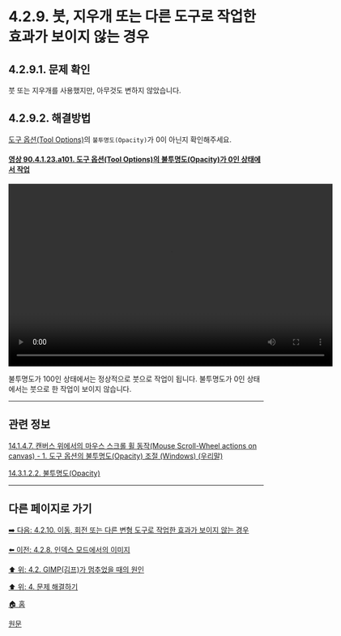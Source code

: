 # 4.2.9. 붓, 지우개 또는 다른 도구로 작업한 효과가 보이지 않는 경우

## 4.2.9.1. 문제 확인
붓 또는 지우개를 사용했지만, 아무것도 변하지 않았습니다.

## 4.2.9.2. 해결방법
[도구 옵션(Tool Options)](./14-01-04-00-tool-options.md)의 `불투명도(Opacity)`가 0이 아닌지 확인해주세요.

<a id="90-04-01-23-a101"></a>

#### [영상 90.4.1.23.a101. 도구 옵션(Tool Options)의 불투명도(Opacity)가 0인 상태에서 작업](./90-04-01-23-paintbrush.md#90-04-01-23-a101)
<video controls="controls" width="640" height="360" environment="MacOS:Sonoma 14.2.1 GIMP 2.10.36" src="https://github.com/wonder13662/gimp/assets/15767104/848ebe82-a4d8-44a4-9c99-f6c00c7870b4"></video>

불투명도가 100인 상태에서는 정상적으로 붓으로 작업이 됩니다. 불투명도가 0인 상태에서는 붓으로 한 작업이 보이지 않습니다.

***

## 관련 정보

[14.1.4.7. 캔버스 위에서의 마우스 스크롤 휠 동작(Mouse Scroll-Wheel actions on canvas) - 1. 도구 옵션의 불투명도(Opacity) 조절 (Windows) (우리말)](./14-01-04-07-mouse_scroll_wheel_actions_on_canvas.md#14-01-04-07-s1)

[14.3.1.2.2. 불투명도(Opacity)](./14-03-01-02-02-opacity.md)

***

## 다른 페이지로 가기

[➡️ 다음: 4.2.10. 이동, 회전 또는 다른 변형 도구로 작업한 효과가 보이지 않는 경우](./04-02-10-no-visible-effect-when-trying-to-use-the-move-tool-rotate-or-other-transform–tool.md)

[⬅️ 이전: 4.2.8. 인덱스 모드에서의 이미지](./04-02-08-the-image-is-in-indexed-color-mode.md)

[⬆️ 위: 4.2. GIMP(김프)가 멈추었을 때의 원인](./04-02-00-common-causes-of-gimp-non-responsiveness.md)

[⬆️ 위: 4. 문제 해결하기](./04-00-what-to-do-if-you-are-stuck.md)

[🏠 홈](./00-home.md)

[원문](https://docs.gimp.org/2.10/ko/gimp-stuck-tool-opacity.html)

